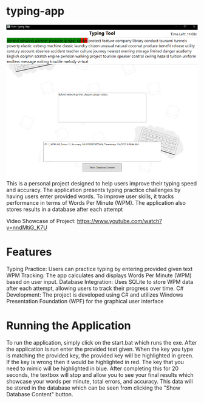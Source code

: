 # typing-app
![Typing App Screenshot](typing-app-showcase.png)
This is a personal project designed to help users improve their typing speed and accuracy. The application presents typing practice challenges by having users enter provided words. To improve user skills, it tracks performance in terms of Words Per Minute (WPM). The application also stores results in a database after each attempt

Video Showcase of Project: https://www.youtube.com/watch?v=nndMtiG_K7U
# Features

Typing Practice: Users can practice typing by entering provided given text
WPM Tracking: The app calculates and displays Words Per Minute (WPM) based on user input.
Database Integration: Uses SQLite to store WPM data after each attempt, allowing users to track their progress over time.
C# Development: The project is developed using C# and utilizes Windows Presentation Foundation (WPF) for the graphical user interface

# Running the Application

To run the application, simply click on the start.bat which runs the exe. After the application is run enter the provided text given. When the key you type is matching the provided key, the provided key will be highlighted in green. If the key is wrong then it would be highlighted in red. The key that you need to mimic will be highlighted in blue. After completing this for 20 seconds, the textbox will stop and allow you to see your final results which showcase your words per minute, total errors, and accuracy. This data will be stored in the database which can be seen from clicking the "Show Database Content" button.
